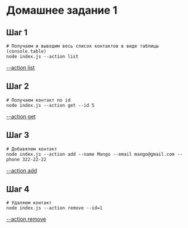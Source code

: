 # Домашнее задание 1

## Шаг 1

```shell
# Получаем и выводим весь список контактов в виде таблицы (console.table)
node index.js --action list
```

[--action list](https://github.com/MartinLilt/readme-template/blob/main/nodejs/screenshot_1.png)

## Шаг 2

```shell
# Получаем контакт по id
node index.js --action get --id 5
```

[--action get](https://github.com/MartinLilt/readme-template/blob/main/nodejs/screenshot_2.png)

## Шаг 3

```shell
# Добавялем контакт
node index.js --action add --name Mango --email mango@gmail.com --phone 322-22-22
```

[--action add](https://github.com/MartinLilt/readme-template/blob/main/nodejs/screenshot_3.png)

## Шаг 4

```shell
# Удаляем контакт
node index.js --action remove --id=1
```

[--action remove](https://github.com/MartinLilt/readme-template/blob/main/nodejs/screenshot_4.png)
